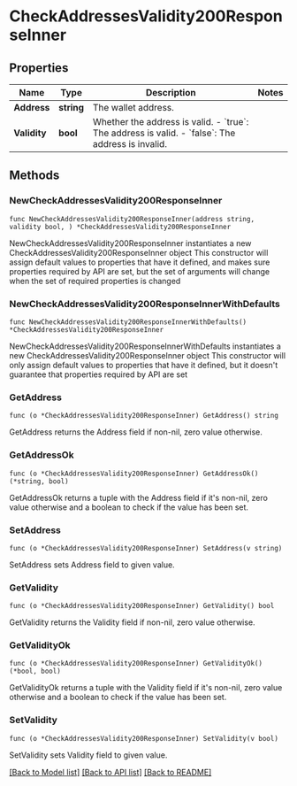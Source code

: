 # CheckAddressesValidity200ResponseInner

## Properties

Name | Type | Description | Notes
------------ | ------------- | ------------- | -------------
**Address** | **string** | The wallet address. | 
**Validity** | **bool** | Whether the address is valid.  - &#x60;true&#x60;: The address is valid.  - &#x60;false&#x60;: The address is invalid.  | 

## Methods

### NewCheckAddressesValidity200ResponseInner

`func NewCheckAddressesValidity200ResponseInner(address string, validity bool, ) *CheckAddressesValidity200ResponseInner`

NewCheckAddressesValidity200ResponseInner instantiates a new CheckAddressesValidity200ResponseInner object
This constructor will assign default values to properties that have it defined,
and makes sure properties required by API are set, but the set of arguments
will change when the set of required properties is changed

### NewCheckAddressesValidity200ResponseInnerWithDefaults

`func NewCheckAddressesValidity200ResponseInnerWithDefaults() *CheckAddressesValidity200ResponseInner`

NewCheckAddressesValidity200ResponseInnerWithDefaults instantiates a new CheckAddressesValidity200ResponseInner object
This constructor will only assign default values to properties that have it defined,
but it doesn't guarantee that properties required by API are set

### GetAddress

`func (o *CheckAddressesValidity200ResponseInner) GetAddress() string`

GetAddress returns the Address field if non-nil, zero value otherwise.

### GetAddressOk

`func (o *CheckAddressesValidity200ResponseInner) GetAddressOk() (*string, bool)`

GetAddressOk returns a tuple with the Address field if it's non-nil, zero value otherwise
and a boolean to check if the value has been set.

### SetAddress

`func (o *CheckAddressesValidity200ResponseInner) SetAddress(v string)`

SetAddress sets Address field to given value.


### GetValidity

`func (o *CheckAddressesValidity200ResponseInner) GetValidity() bool`

GetValidity returns the Validity field if non-nil, zero value otherwise.

### GetValidityOk

`func (o *CheckAddressesValidity200ResponseInner) GetValidityOk() (*bool, bool)`

GetValidityOk returns a tuple with the Validity field if it's non-nil, zero value otherwise
and a boolean to check if the value has been set.

### SetValidity

`func (o *CheckAddressesValidity200ResponseInner) SetValidity(v bool)`

SetValidity sets Validity field to given value.



[[Back to Model list]](../README.md#documentation-for-models) [[Back to API list]](../README.md#documentation-for-api-endpoints) [[Back to README]](../README.md)


